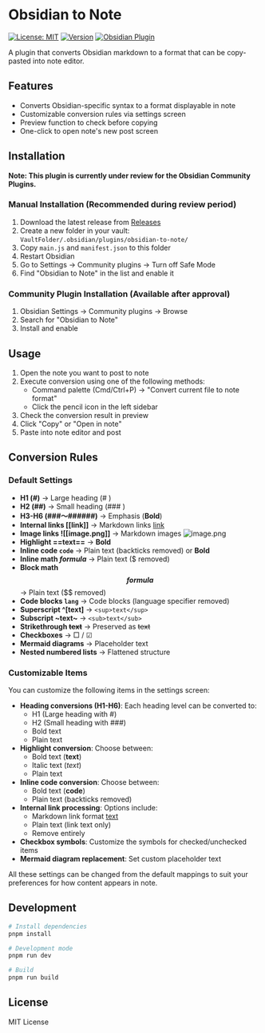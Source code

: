 # Obsidian to Note

[![License: MIT](https://img.shields.io/badge/License-MIT-yellow.svg)](https://opensource.org/licenses/MIT)
[![Version](https://img.shields.io/badge/version-0.3.0-blue.svg)](https://github.com/onikun94/obsidian-to-note/releases)
[![Obsidian Plugin](https://img.shields.io/badge/Obsidian-Plugin-7c3aed.svg)](https://obsidian.md)

A plugin that converts Obsidian markdown to a format that can be copy-pasted into note editor.

## Features

- Converts Obsidian-specific syntax to a format displayable in note
- Customizable conversion rules via settings screen
- Preview function to check before copying
- One-click to open note's new post screen

## Installation

**Note: This plugin is currently under review for the Obsidian Community Plugins.**

### Manual Installation (Recommended during review period)

1. Download the latest release from [Releases](https://github.com/yourusername/obsidian-to-note/releases)
2. Create a new folder in your vault: `VaultFolder/.obsidian/plugins/obsidian-to-note/`
3. Copy `main.js` and `manifest.json` to this folder
4. Restart Obsidian
5. Go to Settings → Community plugins → Turn off Safe Mode
6. Find "Obsidian to Note" in the list and enable it

### Community Plugin Installation (Available after approval)

1. Obsidian Settings → Community plugins → Browse
2. Search for "Obsidian to Note"
3. Install and enable

## Usage

1. Open the note you want to post to note
2. Execute conversion using one of the following methods:
   - Command palette (Cmd/Ctrl+P) → "Convert current file to note format"
   - Click the pencil icon in the left sidebar
3. Check the conversion result in preview
4. Click "Copy" or "Open in note"
5. Paste into note editor and post

## Conversion Rules

### Default Settings

- **H1 (#)** → Large heading (# )
- **H2 (##)** → Small heading (### )
- **H3-H6 (###〜######)** → Emphasis (**Bold**)
- **Internal links [[link]]** → Markdown links [link](link)
- **Image links ![[image.png]]** → Markdown images ![image.png](image.png)
- **Highlight ==text==** → **Bold**
- **Inline code `code`** → Plain text (backticks removed) or **Bold**
- **Inline math $formula$** → Plain text ($ removed)
- **Block math $$formula$$** → Plain text ($$ removed)
- **Code blocks ```lang```** → Code blocks (language specifier removed)
- **Superscript ^[text]** → `<sup>text</sup>`
- **Subscript ~text~** → `<sub>text</sub>`
- **Strikethrough ~~text~~** → Preserved as ~~text~~
- **Checkboxes** → □ / ☑
- **Mermaid diagrams** → Placeholder text
- **Nested numbered lists** → Flattened structure

### Customizable Items

You can customize the following items in the settings screen:

- **Heading conversions (H1-H6)**: Each heading level can be converted to:
  - H1 (Large heading with #)
  - H2 (Small heading with ###)
  - Bold text
  - Plain text
- **Highlight conversion**: Choose between:
  - Bold text (**text**)
  - Italic text (*text*)
  - Plain text
- **Inline code conversion**: Choose between:
  - Bold text (**code**)
  - Plain text (backticks removed)
- **Internal link processing**: Options include:
  - Markdown link format [text](link)
  - Plain text (link text only)
  - Remove entirely
- **Checkbox symbols**: Customize the symbols for checked/unchecked items
- **Mermaid diagram replacement**: Set custom placeholder text

All these settings can be changed from the default mappings to suit your preferences for how content appears in note.

## Development

```bash
# Install dependencies
pnpm install

# Development mode
pnpm run dev

# Build
pnpm run build
```

## License

MIT License
